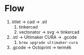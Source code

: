 # Flow

1. ötlet -> cad -> .stl
   1. tinkercad
   2. vectonator -> svg -> tinkercad
2. .stl -> Ultimaker CURA -> .gcode
   1. `brew upgrade ultimaker-cura` 
3. .gcode -> Octoprint -> termék
